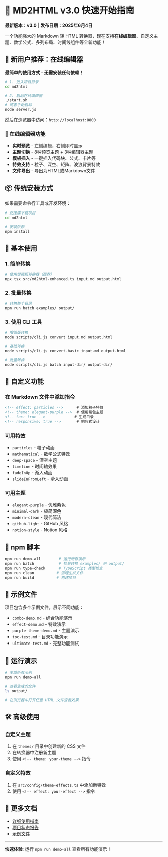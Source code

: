# 🚀 MD2HTML v3.0 快速开始指南

**最新版本：v3.0** | **发布日期：2025年6月4日**

一个功能强大的 Markdown 转 HTML 转换器，现在支持**在线编辑器**、自定义主题、数学公式、多列布局、时间线组件等全新功能！

## 🌟 新用户推荐：在线编辑器

**最简单的使用方式 - 无需安装任何依赖！**

```bash
# 1. 进入项目目录
cd md2html

# 2. 启动在线编辑器
./start.sh
# 或者手动启动
node server.js
```

然后在浏览器中访问：`http://localhost:8800`

### 🎯 在线编辑器功能

- **实时预览** - 左侧编辑，右侧即时显示
- **主题切换** - 8种预览主题 + 3种编辑器主题  
- **模板插入** - 一键插入代码块、公式、卡片等
- **特效支持** - 粒子、深空、矩阵、波浪背景特效
- **文件导出** - 导出为HTML或Markdown文件

## 📦 传统安装方式

如果需要命令行工具或开发环境：

```bash
# 克隆或下载项目
cd md2html

# 安装依赖
npm install
```

## 🎯 基本使用

### 1. 简单转换

```bash
# 使用增强版转换器（推荐）
npx tsx src/md2html-enhanced.ts input.md output.html
```

### 2. 批量转换

```bash
# 转换整个目录
npm run batch examples/ output/
```

### 3. 使用 CLI 工具

```bash
# 增强版转换
node scripts/cli.js convert input.md output.html

# 基础转换
node scripts/cli.js convert-basic input.md output.html

# 批量转换
node scripts/cli.js batch input-dir/ output-dir/
```

## 🎨 自定义功能

### 在 Markdown 文件中添加指令

```markdown
<!-- effect: particles -->      # 添加粒子特效
<!-- theme: elegant-purple -->  # 使用紫色主题
<!-- toc: true -->             # 生成目录
<!-- responsive: true -->       # 响应式设计
```

### 可用特效

- `particles` - 粒子动画
- `mathematical` - 数学公式特效
- `deep-space` - 深空主题
- `timeline` - 时间轴效果
- `fadeInUp` - 渐入动画
- `slideInFromLeft` - 滑入动画

### 可用主题

- `elegant-purple` - 优雅紫色
- `minimal-dark` - 极简深色
- `modern-clean` - 现代简洁
- `github-light` - GitHub 风格
- `notion-style` - Notion 风格

## 📝 npm 脚本

```bash
npm run demo-all        # 运行所有演示
npm run batch           # 批量转换 examples/ 到 output/
npm run type-check      # TypeScript 类型检查
npm run clean          # 清理生成文件
npm run build          # 构建项目
```

## 📁 示例文件

项目包含多个示例文件，展示不同功能：

- `combo-demo.md` - 综合功能演示
- `effect-demo.md` - 特效演示
- `purple-theme-demo.md` - 主题演示
- `toc-test.md` - 目录功能演示
- `ultimate-test.md` - 完整功能测试

## 🎪 运行演示

```bash
# 生成所有示例
npm run demo-all

# 查看生成的文件
ls output/

# 在浏览器中打开任意 HTML 文件查看效果
```

## 🛠️ 高级使用

### 自定义主题

1. 在 `themes/` 目录中创建新的 CSS 文件
2. 在转换器中注册新主题
3. 使用 `<!-- theme: your-theme -->` 指令

### 自定义特效

1. 在 `src/config/theme-effects.ts` 中添加新特效
2. 使用 `<!-- effect: your-effect -->` 指令

## 📖 更多文档

- [详细使用指南](./docs/CONVERTER-GUIDE.md)
- [项目状态报告](./PROJECT-STATUS.md)
- [示例文件](./examples/)

---

**快速体验**: 运行 `npm run demo-all` 查看所有功能演示！
